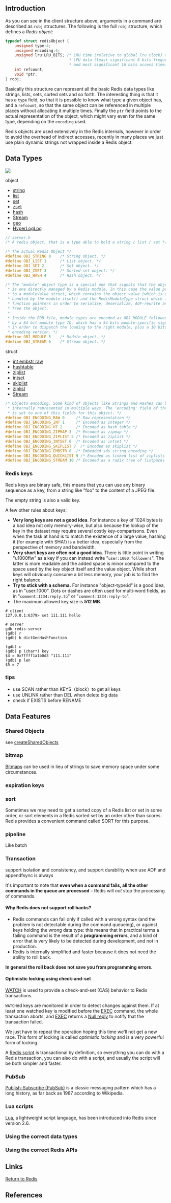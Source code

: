 ## Introduction




As you can see in the client structure above, arguments in a command
are described as `robj` structures. The following is the full `robj`
structure, which defines a *Redis object*:

```c
typedef struct redisObject {
    unsigned type:4;
    unsigned encoding:4;
    unsigned lru:LRU_BITS; /* LRU time (relative to global lru_clock) or
                            * LFU data (least significant 8 bits frequency
                            * and most significant 16 bits access time). */
    int refcount;
    void *ptr;
} robj;
```

Basically this structure can represent all the basic Redis data types like strings, lists, sets, sorted sets and so forth. The interesting thing is that it has a `type` field, so that it is possible to know what type a given object has, and a `refcount`, so that the same object can be referenced in multiple places without allocating it multiple times. Finally the `ptr` field points to the actual representation of the object, which might vary even for the same type, depending on the `encoding` used.

Redis objects are used extensively in the Redis internals, however in order to avoid the overhead of indirect accesses, recently in many places we just use plain dynamic strings not wrapped inside a Redis object.

## Data Types
![](./images/struct.png)

object
- [string](/docs/CS/DB/Redis/SDS.md)
- [list](/docs/CS/DB/Redis/list.md)
- [set](/docs/CS/DB/Redis/set.md)
- [zset](/docs/CS/DB/Redis/zset.md)
- [hash](/docs/CS/DB/Redis/hash.md)
- [Stream](/docs/CS/DB/Redis/Stream.md)
- [geo](/docs/CS/DB/Redis/geo.md)
- [HyperLogLog](/docs/CS/DB/Redis/HyperLogLog.md)

```c
// server.h
/* A redis object, that is a type able to hold a string / list / set */

/* The actual Redis Object */
#define OBJ_STRING 0    /* String object. */
#define OBJ_LIST 1      /* List object. */
#define OBJ_SET 2       /* Set object. */
#define OBJ_ZSET 3      /* Sorted set object. */
#define OBJ_HASH 4      /* Hash object. */

/* The "module" object type is a special one that signals that the object
 * is one directly managed by a Redis module. In this case the value points
 * to a moduleValue struct, which contains the object value (which is only
 * handled by the module itself) and the RedisModuleType struct which lists
 * function pointers in order to serialize, deserialize, AOF-rewrite and
 * free the object.
 *
 * Inside the RDB file, module types are encoded as OBJ_MODULE followed
 * by a 64 bit module type ID, which has a 54 bits module-specific signature
 * in order to dispatch the loading to the right module, plus a 10 bits
 * encoding version. */
#define OBJ_MODULE 5    /* Module object. */
#define OBJ_STREAM 6    /* Stream object. */
```


struct
- [int embstr raw](/docs/CS/DB/Redis/SDS.md?id=type)
- [hashtable](/docs/CS/DB/Redis/hash.md)
- [ziplist](/docs/CS/DB/Redis/zset.md?id=ziplist)
- [intset](/docs/CS/DB/Redis/set.md?id=intset)
- [skiplist](/docs/CS/DB/Redis/zset.md?id=skiplist)
- [ziplist](/docs/CS/DB/Redis/list.md?id=quciklist)
- [Stream](/docs/CS/DB/Redis/Stream.md?id=rax)

```c
/* Objects encoding. Some kind of objects like Strings and Hashes can be
 * internally represented in multiple ways. The 'encoding' field of the object
 * is set to one of this fields for this object. */
#define OBJ_ENCODING_RAW 0     /* Raw representation */
#define OBJ_ENCODING_INT 1     /* Encoded as integer */
#define OBJ_ENCODING_HT 2      /* Encoded as hash table */
#define OBJ_ENCODING_ZIPMAP 3  /* Encoded as zipmap */
#define OBJ_ENCODING_ZIPLIST 5 /* Encoded as ziplist */
#define OBJ_ENCODING_INTSET 6  /* Encoded as intset */
#define OBJ_ENCODING_SKIPLIST 7  /* Encoded as skiplist */
#define OBJ_ENCODING_EMBSTR 8  /* Embedded sds string encoding */
#define OBJ_ENCODING_QUICKLIST 9 /* Encoded as linked list of ziplists */
#define OBJ_ENCODING_STREAM 10 /* Encoded as a radix tree of listpacks */
```


### Redis keys

Redis keys are binary safe, this means that you can use any binary sequence as a key, from a string like "foo" to the content of a JPEG file. 

The empty string is also a valid key.

A few other rules about keys:

- **Very long keys are not a good idea**. For instance a key of 1024 bytes is a bad idea not only memory-wise, but also because the lookup of the key in the dataset may require several costly key-comparisons. Even when the task at hand is to match the existence of a large value, hashing it (for example with SHA1) is a better idea, especially from the perspective of memory and bandwidth.
- **Very short keys are often not a good idea**. There is little point in writing "u1000flw" as a key if you can instead write "`user:1000:followers`". The latter is more readable and the added space is minor compared to the space used by the key object itself and the value object. While short keys will obviously consume a bit less memory, your job is to find the right balance.
- **Try to stick with a schema.** For instance "object-type:id" is a good idea, as in "user:1000". Dots or dashes are often used for multi-word fields, as in "`comment:1234:reply.to`" or "`comment:1234:reply-to`".
- The maximum allowed key size is **512 MB**.

```shell
# client
127.0.0.1:6379> set 111.111 hello

# server
gdb redis-server
(gdb) r
(gdb) b dictGenHashFunction

(gdb) c
(gdb) p (char*) key
$4 = 0x7ffff1a1b0d3 "111.111"
(gdb) p len
$5 = 7
```

### tips
- use SCAN rather than KEYS（block）to get all keys
- use UNLINK rather than DEL when delete big data
- check if EXISTS before RENAME

## Data Features

### Shared Objects
see [createSharedObjects](/docs/CS/DB/Redis/start.md?id=createSharedObjects)

### bitmap
[Bitmaps](/docs/CS/DB/Redis/bitmap.md) can be used in lieu of strings to save memory space under some circumstances.

### expiration keys

### sort
Sometimes we may need to get a sorted copy of a Redis list or set in some order, or sort elements in a Redis sorted set by an order other than scores. Redis provides a convenient command called SORT for this purpose. 

### pipeline

Like batch


### Transaction

support isolation and consistency, and support durability when use AOF and appendfsync is always

It's important to note that **even when a command fails, all the other commands in the queue are processed** – Redis will *not* stop the processing of commands.

#### Why Redis does not support roll backs?

- Redis commands can fail only if called with a wrong syntax (and the problem is not detectable during the command queueing), or against keys holding the wrong data type: this means that in practical terms a failing command is the result of a **programming errors**, and a kind of error that is very likely to be detected during development, and not in production.
- Redis is internally simplified and faster because it does not need the ability to roll back.

**In general the roll back does not save you from programming errors**.



#### Optimistic locking using check-and-set

[WATCH](https://redis.io/commands/watch) is used to provide a check-and-set (CAS) behavior to Redis transactions.

`WATCH`ed keys are monitored in order to detect changes against them. If at least one watched key is modified before the [EXEC](https://redis.io/commands/exec) command, the whole transaction aborts, and [EXEC](https://redis.io/commands/exec) returns a [Null reply](https://redis.io/topics/protocol#nil-reply) to notify that the transaction failed.

We just have to repeat the operation hoping this time we'll not get a new race. This form of locking is called *optimistic locking* and is a very powerful form of locking.



A [Redis script](/docs/CS/DB/Redis/struct.md?id=lua-scripts) is transactional by definition, so everything you can do with a Redis transaction, you can also do with a script, and usually the script will be both simpler and faster.

### PubSub
[Publish-Subscribe (PubSub)](/docs/CS/DB/Redis/PubSub.md) is a classic messaging pattern which has a long history, as far back as 1987 according to Wikipedia.

### Lua scripts
[Lua](/docs/CS/DB/Redis/Lua.md), a lightweight script language, has been introduced into Redis since version 2.6.



### Using the correct data types

### Using the correct Redis APIs

## Links
[Return to Redis](/docs/CS/DB/Redis/Redis.md?id=struct)

## References


